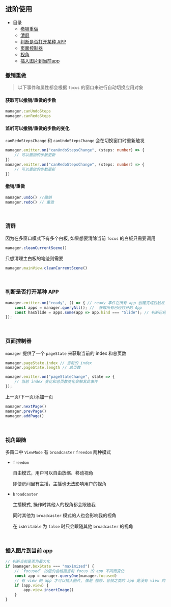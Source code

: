 ## 进阶使用

- 目录
  - [撤销重做](#redo-undo)
  - [清屏](#clean-current-scene)
  - [判断是否打开某种 APP](#has-kind)
  - [页面控制器](#page-control)
  - [视角](#view-mode)
  - [插入图片到当前app](#insert-image-to-app)


<h3 id="redo-undo">撤销重做</h3>

> 以下事件和属性都会根据 `focus` 的窗口来进行自动切换应用对象

#### 获取可以撤销/重做的步数

```ts
manager.canUndoSteps
manager.canRedoSteps
```

#### 监听可以撤销/重做的步数的变化

`canRedoStepsChange` 和 `canUndoStepsChange` 会在切换窗口时重新触发

```ts
manager.emitter.on("canUndoStepsChange", (steps: number) => {
    // 可以撤销的步数更新
})
manager.emitter.on("canRedoStepsChange", (steps: number) => {
    // 可以重做的步数更新
})
```

#### 撤销/重做

```ts
manager.undo() //撤销
manager.redo() // 重做 
```

<br>

<h3 id="clean-current-scene">清屏</h3>

因为在多窗口模式下有多个白板, 如果想要清除当前 `focus` 的白板只需要调用

```ts
manager.cleanCurrentScene()
```

只想清理主白板的笔迹则需要

```ts
manager.mainView.cleanCurrentScene()
```


<br>

<h3 id="has-kind">判断是否打开某种 APP</h3>

```ts
manager.emitter.on("ready", () => { // ready 事件在所有 app 创建完成后触发
    const apps = manager.queryAll(); //  获取所有已经打开的 App
    const hasSlide = apps.some(app => app.kind === "Slide"); // 判断已经打开的 APP 中是否有 Slide
});
```

<br>

<h3 id="page-control">页面控制器</h3>

`manager` 提供了一个 `pageState` 来获取当前的 index 和总页数

```ts
manager.pageState.index // 当前的 index
manager.pageState.length // 总页数

manager.emitter.on("pageStateChange", state => {
    // 当前 index 变化和总页数变化会触发此事件
});
```

上一页/下一页/添加一页

```ts
manager.nextPage()
manager.prevPage()
manager.addPage()
```

<br>

<h3 id="view-mode">视角跟随</h3>

多窗口中 `ViewMode` 有 `broadcaster` `freedom` 两种模式

- `freedom`

    自由模式，用户可以自由放缩、移动视角

    即便房间里有主播，主播也无法影响用户的视角

- `broadcaster`

    主播模式, 操作时其他人的视角都会跟随我

    同时其他为 `broadcaster` 模式的人也会影响我的视角

    在 `isWritable` 为 `false` 时只会跟随其他 `broadcaster` 的视角

<br>

<h3 id="insert-image-to-app">插入图片到当前 app</h3>

```ts
// 判断当前是否为最大化
if (manager.boxState === "maximized") {
    // `focused` 的值的会根据当前 focus 的 app 不同而变化
    const app = manager.queryOne(manager.focused)
    // 有 view 的 app 才可以插入图片, 像是 视频，音频之类的 app 是没有 view 的
    if (app.view) {
        app.view.insertImage()
    }
}
```
